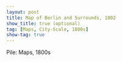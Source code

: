 ```yaml
---
layout: post
title: Map of Berlin and Surrounds, 1802
show_title: true (optional)
tag: [Maps, City-Scale, 1800s]
show-tag: true
---
```


Pile: Maps, 1800s
